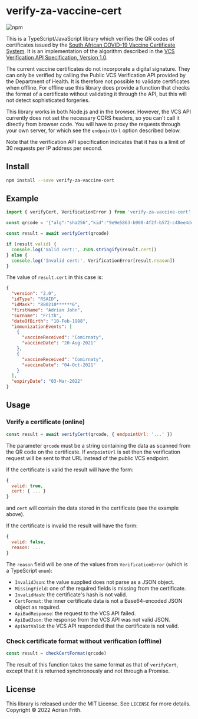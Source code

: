 # verify-za-vaccine-cert

![npm](https://img.shields.io/npm/v/verify-za-vaccine-cert)

This is a TypeScript/JavaScript library which verifies the QR codes of
certificates issued by the [South African COVID-19 Vaccine Certificate
System](https://vaccine.certificate.health.gov.za/). It is an implementation of
the algorithm described in the [VCS Verification API Specification, Version
1.0](https://sacoronavirus.b-cdn.net/wp-content/uploads/2021/12/Vaccine-Certificate-System-Verification-API-Specification-002.pdf).

The current vaccine certificates do not incorporate a digital signature.
They can only be verified by calling the Public VCS Verification API
provided by the Department of Health.
It is therefore not possible to validate certificates when offline.
For offline use this library does provide a function that checks the format of
a certificate without validating it through the API,
but this will not detect sophisticated forgeries.

This library works in both Node.js and in the browser. However, the VCS API
currently does not set the necessary CORS headers, so you can't call it
directly from browser code. You will have to proxy the requests through your
own server, for which see the `endpointUrl` option described below.

Note that the verification API specification indicates that it has is a limit
of 30 requests per IP address per second.

## Install

```sh
npm install --save verify-za-vaccine-cert
```

## Example

```js
import { verifyCert, VerificationError } from 'verify-za-vaccine-cert'

const qrcode = '{"alg":"sha256","kid":"9e9e5863-b900-4f2f-b572-c48ee4ddee75cwtG6ZL54We1MmE","iss":"ZAF","iat":"2021-12-03T18:55:37.790","exp":"3M","hcert":"eyJ2ZXJzaW9uIjoiMi4wIiwiaWRUeXBlIjoiUlNBSUQiLCJpZE1hc2siOiI4ODAyMTAqKioqKio2IiwiZmlyc3ROYW1lIjoiQWRyaWFuIEpvaG4iLCJzdXJuYW1lIjoiRnJpdGgiLCJkYXRlT2ZCaXJ0aCI6IjEwLUZlYi0xOTg4IiwiaW1tdW5pemF0aW9uRXZlbnRzIjpbeyJ2YWNjaW5lUmVjZWl2ZWQiOiJDb21pcm5hdHkiLCJ2YWNjaW5lRGF0ZSI6IjIwLUF1Zy0yMDIxIn0seyJ2YWNjaW5lUmVjZWl2ZWQiOiJDb21pcm5hdHkiLCJ2YWNjaW5lRGF0ZSI6IjA0LU9jdC0yMDIxIn1dLCJleHBpcnlEYXRlIjoiMDMtTWFyLTIwMjIifQ==","hashalg":"sha256","hash":"caed4092ce4cd4af205aa90653126b836ea94e2d2619fe7fb53ea71af24c11fa"}'

const result = await verifyCert(qrcode)

if (result.valid) {
  console.log('Valid cert:', JSON.stringify(result.cert))
} else {
  console.log('Invalid cert:', VerificationError[result.reason])
}
```

The value of `result.cert` in this case is:
```json
{
  "version": "2.0",
  "idType": "RSAID",
  "idMask": "880210******6",
  "firstName": "Adrian John",
  "surname": "Frith",
  "dateOfBirth": "10-Feb-1988",
  "immunizationEvents": [
    {
      "vaccineReceived": "Comirnaty",
      "vaccineDate": "20-Aug-2021"
    },
    {
      "vaccineReceived": "Comirnaty",
      "vaccineDate": "04-Oct-2021"
    }
  ],
  "expiryDate": "03-Mar-2022"
}
```

## Usage

### Verify a certificate (online)
```js
const result = await verifyCert(qrcode, { endpointUrl: '...' })
```
The parameter `qrcode` must be a string containing the data as scanned
from the QR code on the certificate. If `endpointUrl` is set then the
verification request will be sent to that URL instead of the public VCS
endpoint.

If the certificate is valid the result will have the form:
```js
{
  valid: true,
  cert: { ... }
}
```
and `cert` will contain the data stored in the certificate (see the example
above).

If the certificate is invalid the result will have the form:
```js
{
  valid: false,
  reason: ...
}
```
The `reason` field will be one of the values from `VerificationError` (which is
a TypeScript `enum`):
* `InvalidJson`: the value supplied does not parse as a JSON object.
* `MissingField`: one of the required fields is missing from the certificate.
* `InvalidHash`: the certificate's hash is not valid.
* `CertFormat`: the inner certificate data is not a Base64-encoded JSON object
as required.
* `ApiBadResponse`: the request to the VCS API failed.
* `ApiBadJson`: the response from the VCS API was not valid JSON.
* `ApiNotValid`: the VCS API responded that the certificate is not valid.

### Check certificate format without verification (offline)
```js
const result = checkCertFormat(qrcode)
```
The result of this function takes the same format as that of `verifyCert`,
except that it is returned synchronously and not through a Promise.

## License
This library is released under the MIT License. See `LICENSE` for more details.
Copyright © 2022 Adrian Frith.

